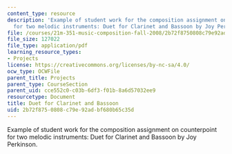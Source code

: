 ```yaml
---
content_type: resource
description: 'Example of student work for the composition assignment on counterpoint
  for two melodic instruments: Duet for Clarinet and Bassoon by Joy Perkinson.'
file: /courses/21m-351-music-composition-fall-2008/2b72f8750808c79e92adbf680b65c35d_perkinson_duet.pdf
file_size: 127022
file_type: application/pdf
learning_resource_types:
- Projects
license: https://creativecommons.org/licenses/by-nc-sa/4.0/
ocw_type: OCWFile
parent_title: Projects
parent_type: CourseSection
parent_uid: cce552c0-c03b-6df3-f01b-8a6d57032ee9
resourcetype: Document
title: Duet for Clarinet and Bassoon
uid: 2b72f875-0808-c79e-92ad-bf680b65c35d
---
```

Example of student work for the composition assignment on counterpoint for two melodic instruments: Duet for Clarinet and Bassoon by Joy Perkinson.